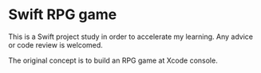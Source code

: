 # Swift RPG game

<p>This is a Swift project study in order to accelerate my learning. Any advice or code review is welcomed.</p>

<p>The original concept is to build an RPG game at Xcode console.</p>